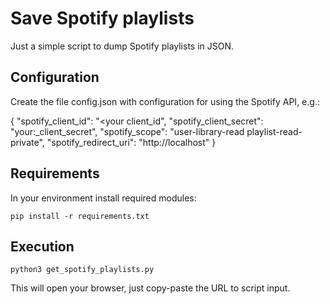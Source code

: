 # Save Spotify playlists

Just a simple script to dump Spotify playlists in JSON.

## Configuration

Create the file config.json with configuration for using the Spotify API, e.g.:

{
    "spotify_client_id": "<your client_id",
    "spotify_client_secret": "your:_client_secret",
    "spotify_scope": "user-library-read playlist-read-private",
    "spotify_redirect_uri": "http://localhost"
}

## Requirements

In your environment install required modules:

```
pip install -r requirements.txt
```

## Execution

```
python3 get_spotify_playlists.py
```

This will open your browser, just copy-paste the URL to script input.

